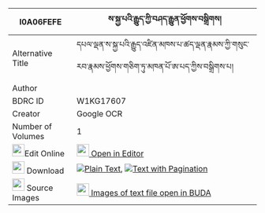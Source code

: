 |I0A06FEFE|ས་སྐྱ་པའི་རྒྱུད་ཀྱི་བཤད་རྒྱུན་ཕྱོགས་བསྒྲིགས། 
| --- | --- 
|Alternative Title |དཔལ་ལྡན་ས་སྐྱ་པའི་རྒྱུད་འཛིན་མཁས་པ་ཚད་ལྡན་རྣམས་ཀྱི་གསུང་རབ་རྣམས་ཕྱོགས་གཅིག་ཏུ་མཁན་པོ་ཨ་པད་ཀྱིས་བསྒྲིགས་པ།
|Author | 
|BDRC ID | W1KG17607
|Creator | Google OCR
|Number of Volumes| 1
|<img width="25" src="https://img.icons8.com/color/25/000000/edit-property.png">Edit Online| [<img width="25" src="https://avatars.githubusercontent.com/u/45091458?s=200&v=4"> Open in Editor](http://editor.openpecha.org/I0A06FEFE)
|<img width="25" src="https://img.icons8.com/fluent/48/000000/download-2.png"/>  Download | [![](https://img.icons8.com/color/20/000000/txt.png)Plain Text](https://github.com/Openpecha/I0A06FEFE/releases/download/v1/sakyapa_i_gyu_kyi_shegyun_chok_plain_I0A06FEFE.zip), [![](https://img.icons8.com/color/20/000000/txt.png)Text with Pagination](https://github.com/Openpecha/I0A06FEFE/releases/download/v1/sakyapa_i_gyu_kyi_shegyun_chok_pages_I0A06FEFE.zip)
|<img width="25" src="https://img.icons8.com/plasticine/100/000000/pictures-folder.png"/>  Source Images | [<img width="25" src="https://library.bdrc.io/icons/BUDA-small.svg"> Images of text file open in BUDA](https://library.bdrc.io/show/bdr:W1KG17607)